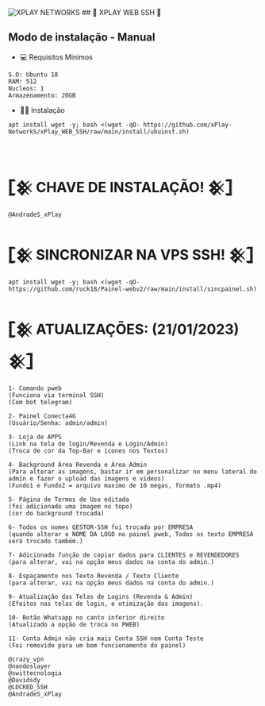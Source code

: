 <img src="https://i.ibb.co/YD7Js0v/download.png)" alt="XPLAY NETWORKS"/>
## 🦅 XPLAY WEB SSH 🦅

</br>

## Modo de instalação - Manual
* 💻 Requisitos Minimos
```
S.O: Ubuntu 18 
RAM: 512
Nucleos: 1
Armazenamento: 20GB
```
* 🐱‍💻 Instalação
```
apt install wget -y; bash <(wget -qO- https://github.com/xPlay-NetworkS/xPlay_WEB_SSH/raw/main/install/ubuinst.sh)
```

</br>

# 𓊈𒆜 CHAVE DE INSTALAÇÃO! 𒆜𓊉
```
@AndradeS_xPlay
```

# 𓊈𒆜 SINCRONIZAR NA VPS SSH! 𒆜𓊉
```
apt install wget -y; bash <(wget -qO- https://github.com/ruck18/Painel-webv2/raw/main/install/sincpainel.sh)
```


# 𓊈𒆜 ATUALIZAÇÕES: (21/01/2023) 𒆜𓊉
```
1- Comando pweb
(Funciona via terminal SSH)
(Com bot telegram)

2- Painel Conecta4G 
(Usuário/Senha: admin/admin)

3- Loja de APPS 
(Link na tela de login/Revenda e Login/Admin)
(Troca de cor da Top-Bar e icones nos Textos)

4- Background Área Revenda e Área Admin
(Para alterar as imagens, bastar ir em personalizar no menu lateral do admin e fazer o upload das imagens e videos)
(Fundo1 e Fundo2 = arquivo maximo de 10 megas, formato .mp4)

5- Página de Termos de Uso editada
(foi adicionado uma imagem no topo)
(cor do background trocada)

6- Todos os nomes GESTOR-SSH foi trocado por EMPRESA
(quando alterar o NOME DA LOGO no painel pweb, Todos os texto EMPRESA será trocado também.)

7- Adicionado função de copiar dados para CLIENTES e REVENDEDORES
(para alterar, vai na opção meus dados na conta do admin.)

8- Espaçamento nos Texto Revenda / Texto Cliente
(para alterar, vai na opção meus dados na conta do admin.)

9- Atualização das Telas de Logins (Revenda & Admin)
(Efeitos nas telas de login, e otimização das imagens).

10- Botão Whatsapp no canto inferior direito
(Atualizado a opção de troca no PWEB)

11- Conta Admin não cria mais Conta SSH nem Conta Teste
(Foi removido para um bom funcionamento do painel)
```

```
@crazy_vpn
@nandoslayer
@swittecnologia
@Davidsdy
@LOCKED_SSH
@AndradeS_xPlay
```

